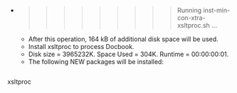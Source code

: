 * >>>>>>>>> Running inst-min-con-xtra-xsltproc.sh ...
  * After this operation, 164 kB of additional disk space will be used.
  * Install xsltproc to process Docbook.
  * Disk size = 3965232K. Space Used = 304K. Runtime = 00:00:00:01.
  * The following NEW packages will be installed:
  ```bash
xsltproc
  ```
